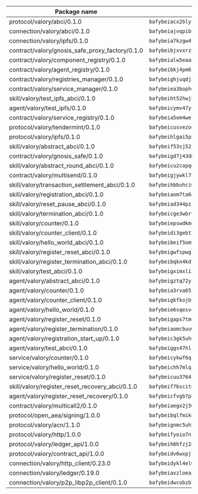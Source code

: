 | Package name                                                  | Package hash                                                  |
| ------------------------------------------------------------- | ------------------------------------------------------------- |
| protocol/valory/abci/0.1.0                                    | `bafybeiacx2blykdxecheozr33ywnaxfigw5oxi7wifpnelryk3buyk5hzm` |
| connection/valory/abci/0.1.0                                  | `bafybeiajvqpibv74p6eh2epkchzrdbtiy4fcxwxiyge3cfptgm4t22q4xe` |
| connection/valory/ipfs/0.1.0                                  | `bafybeia7kzgw4tmkl6k2vjbnss4egvhcf4fmt7cnmpjjjbjogz2bu2j3fu` |
| contract/valory/gnosis_safe_proxy_factory/0.1.0               | `bafybeibjxvxrz4w5dqifhfeo4grsgib4wpdbb7c5ck7cmox5tortshrtci` |
| contract/valory/component_registry/0.1.0                      | `bafybeialw5eaa4v54s7i3sjsuy6d5k624quhxhziqntwq5hnz4g646sb7m` |
| contract/valory/agent_registry/0.1.0                          | `bafybeibkj4pm6ziqh2fl3xfsjiou4ibnxlipmvmqhgvc7xwpnaddbtxzli` |
| contract/valory/registries_manager/0.1.0                      | `bafybeighjuqdj2oq6tqckf7j3mqtighe7lpaahh7qt3sqxtbtjlur4tmj4` |
| contract/valory/service_manager/0.1.0                         | `bafybeiea3bophgb6ikqvpd7lzyluthlhoazbbrknvfncu4j7wbubfsrjeu` |
| skill/valory/test_ipfs_abci/0.1.0                             | `bafybeiht52hwjh5xcu4du5k2nqxau3k4jr77dd6bt5ojj5omhosq5nnomi` |
| agent/valory/test_ipfs/0.1.0                                  | `bafybeicymv47yvhbjwl57pmtk6qoqc4kdg67wom3pc7hju6lxbpz62myre` |
| contract/valory/service_registry/0.1.0                        | `bafybeia5om4we7rsl7fm6z6s6yp37gkwvzbhjc325rdv3h2ryn3bp5t3ka` |
| protocol/valory/tendermint/0.1.0                              | `bafybeicusvezoqlmyt6iqomcbwaz3xkhk2qf3d56q5zprmj3xdxfy64k54` |
| protocol/valory/ipfs/0.1.0                                    | `bafybeihlgai5pbmkb6mjhvgy4gkql5uvpwvxbpdowczgz4ovxat6vajrq4` |
| skill/valory/abstract_abci/0.1.0                              | `bafybeif53sj52ule5ch2hhjc6ixd72z6ka25v5lby2gkmn5cntoaa3uzfa` |
| contract/valory/gnosis_safe/0.1.0                             | `bafybeigd7j43dmssr72t3m3qbniitxuruedzwpimw7vqolpigxhryad6ne` |
| skill/valory/abstract_round_abci/0.1.0                        | `bafybeicu2copq6rwiiabg5jhtvbrpgxkjib63dq5r4xidn7zsz5mxhywfm` |
| contract/valory/multisend/0.1.0                               | `bafybeigjywkl7hydjsrkogob3xebj2ifhqwmfhhxoeyrndzhhxi5u6amey` |
| skill/valory/transaction_settlement_abci/0.1.0                | `bafybeihbbuhciwfhghkdstbqduopll2xahfos3ahvktq22c7tyissrchpe` |
| skill/valory/registration_abci/0.1.0                          | `bafybeiaom7ta6djg3y6zaucsa6xfimqnhlbew64d67yq3aug6fgeen6quq` |
| skill/valory/reset_pause_abci/0.1.0                           | `bafybeiad344pzi4rcuvzad6jhlv3olbh7gfhhxs3ykfnqhlxjey5cbw4vu` |
| skill/valory/termination_abci/0.1.0                           | `bafybeicge3wbruzn2wbmbbvx4iaxrqnlvt73fijmrev7c7ng2qz3cuy4pa` |
| skill/valory/counter/0.1.0                                    | `bafybeiepswdkmqr4tolafhinkhyum4jqbuqdnqnqafpylygtk7el7xa2qu` |
| skill/valory/counter_client/0.1.0                             | `bafybeidi3gebt2tdas53djbnnw5yzkbzron4ruaubkoo3hv6fflmbzbecy` |
| skill/valory/hello_world_abci/0.1.0                           | `bafybeibeif5omuezx6und7sovmegts3ojp7jgyvnpfrzxj2mfkyuavbexe` |
| skill/valory/register_reset_abci/0.1.0                        | `bafybeigwfspwgl3pnirpt2ipmtjly6wimdteluydd5nqtvy75unhlcxrwu` |
| skill/valory/register_termination_abci/0.1.0                  | `bafybeibqkn4kd7icbac63p4da4v6s34yuqylahh6b7fy4ytof5m5lx2s6e` |
| skill/valory/test_abci/0.1.0                                  | `bafybeigximxli3y5o4hpdz47ealpmajwgnf7zjimiufopixl5w2okef66a` |
| agent/valory/abstract_abci/0.1.0                              | `bafybeigztq72yikw6iu2jlj43so7al3lxevhvfa7endsw7qjd4bfmo4x7m` |
| agent/valory/counter/0.1.0                                    | `bafybeia3rva655c34blqjqbry5ljgczrm6wyh347xuwoomgjwukds3m23m` |
| agent/valory/counter_client/0.1.0                             | `bafybeigkfkojb7jxzymkbuddjtkfluwcbxisahvne64pvvyh3irlb6ycya` |
| agent/valory/hello_world/0.1.0                                | `bafybeie6sqesvem557emvf2xrinnhhcbehicg2rejjdkmskpdoyrqrgzhy` |
| agent/valory/register_reset/0.1.0                             | `bafybeigaps7tme6d3rjkxy7vozwgyiaj7twobrh2zspklxs6hn6hqcyatu` |
| agent/valory/register_termination/0.1.0                       | `bafybeiaomcbuuwpksnelya4phmcce5pabgdm74i7jiuzwagv3bv5dgaz2u` |
| agent/valory/registration_start_up/0.1.0                      | `bafybeic3gk5uhdyqecp7wd5smsllf6uklslkcdzapzjvr6jwmnk3zyq6ym` |
| agent/valory/test_abci/0.1.0                                  | `bafybeiggs47hljdotlebq3kutrxcewg6nw34xhw276mlszvvmezbnxekrm` |
| service/valory/counter/0.1.0                                  | `bafybeicykwf6qzc7gsp3qtbkhcuphhdhnua6afbpe62q5edf6od5x5eh6y` |
| service/valory/hello_world/0.1.0                              | `bafybeichh7mlqjoj7hnmnwvrtnxhfidmynmp2cyt7biiaxz6wvx4hufj5q` |
| service/valory/register_reset/0.1.0                           | `bafybeicuu3764niwaohvkv5bbmcptvxqz6quirrvkgdiqmce6bh5pwqoq4` |
| skill/valory/register_reset_recovery_abci/0.1.0               | `bafybeif7bscitezxesd3aeqldmxtw7jforyj3eji2665et6hq4xa6zy3p4` |
| agent/valory/register_reset_recovery/0.1.0                    | `bafybeicfvgb7pbanaisvjdpuootr2moway7m2rrhe2gvyymm4a52irac3y` |
| contract/valory/multicall2/0.1.0                              | `bafybeiaegx2j5w6le2fhvzmx7stzujuezqfvicvnyqebtipivkek2cgh7m` |
| protocol/open_aea/signing/1.0.0                               | `bafybeibqlfmikg5hk4phzak6gqzhpkt6akckx7xppbp53mvwt6r73h7tk4` |
| protocol/valory/acn/1.1.0                                     | `bafybeignmc5uh3vgpuckljcj2tgg7hdqyytkm6m5b6v6mxtazdcvubibva` |
| protocol/valory/http/1.0.0                                    | `bafybeifyoio7nlh5zzyn5yz7krkou56l22to3cwg7gw5v5o3vxwklibhty` |
| protocol/valory/ledger_api/1.0.0                              | `bafybeih6hfzj2obw5oajnt6ng6355edgvi5ngoaub44vpuszqoplfvyaom` |
| protocol/valory/contract_api/1.0.0                            | `bafybeidv6wxpjyb2sdyibnmmum45et4zcla6tl63bnol6ztyoqvpl4spmy` |
| connection/valory/http_client/0.23.0                          | `bafybeidykl4elwbcjkqn32wt5h4h7tlpeqovrcq3c5bcplt6nhpznhgczi` |
| connection/valory/ledger/0.19.0                               | `bafybeiavzloea5rtoxfdqjuexkqzpgbq73n4sl6af2vwa4bv2wd22qigyi` |
| connection/valory/p2p_libp2p_client/0.1.0                     | `bafybeidwcobzb7ut3efegoedad7jfckvt2n6prcmd4g7xnkm6hp6aafrva` |
